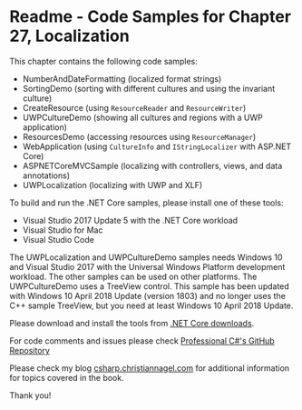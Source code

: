 # Readme - Code Samples for Chapter 27, Localization

This chapter contains the following code samples:

* NumberAndDateFormatting (localized format strings)
* SortingDemo (sorting with different cultures and using the invariant culture)
* CreateResource (using `ResourceReader` and `ResourceWriter`)
* UWPCultureDemo (showing all cultures and regions with a UWP application)
* ResourcesDemo (accessing resources using `ResourceManager`)
* WebApplication (using `CultureInfo` and `IStringLocalizer` with ASP.NET Core)
* ASPNETCoreMVCSample (localizing with controllers, views, and data annotations)
* UWPLocalization (localizing with UWP and XLF)

To build and run the .NET Core samples, please install one of these tools:

* Visual Studio 2017 Update 5 with the .NET Core workload
* Visual Studio for Mac
* Visual Studio Code

The UWPLocalization and UWPCultureDemo samples needs Windows 10 and Visual Studio 2017 with the Universal Windows Platform development workload. The other samples can be used on other platforms.
The UWPCultureDemo uses a TreeView control. This sample has been updated with Windows 10 April 2018 Update (version 1803) and no longer uses the C++ sample TreeView, but you need at least Windows 10 April 2018 Update.

Please download and install the tools from [.NET Core downloads](https://www.microsoft.com/net/core).
 
For code comments and issues please check [Professional C#'s GitHub Repository](https://github.com/ProfessionalCSharp/ProfessionalCSharp7)

Please check my blog [csharp.christiannagel.com](https://csharp.christiannagel.com "csharp.christiannagel.com") for additional information for topics covered in the book.

Thank you!
